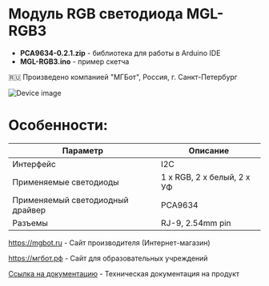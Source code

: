 # Модуль RGB светодиода MGL-RGB3

- **PCA9634-0.2.1.zip** - библиотека для работы в Arduino IDE
- **MGL-RGB3.ino** - пример скетча

🇷🇺 Произведено компанией "МГБот", Россия, г. Санкт-Петербург

![Device image](https://books.mgbot.ru/images/MGL-RGB3.PNG)

# Особенности:

| Параметр    | Описание |
| ----------- | -----------|
| Интерфейс   | I2C|
| Применяемые светодиоды       | 1 x RGB, 2 x белый, 2 x УФ |
| Применяемый светодиодный драйвер     | PCA9634|
| Разъемы     | RJ-9, 2.54mm pin|

https://mgbot.ru  - Сайт производителя (Интернет-магазин)

https://мгбот.рф  - Сайт для образовательных учреждений

[Ссылка на документацию](https://books.mgbot.ru/devices/MGL-RGB3.pdf) - Техническая документация на продукт